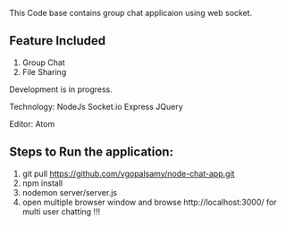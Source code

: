This Code base contains group chat applicaion using web socket.

Feature Included
----------------
1) Group Chat
2) File Sharing

Development is in progress.

Technology:
NodeJs
Socket.io
Express
JQuery


Editor:
Atom

Steps to Run the application:
----------------------------

1) git pull https://github.com/vgopalsamy/node-chat-app.git
2) npm install
3) nodemon server/server.js
4) open multiple browser window and browse http://localhost:3000/ for multi user chatting !!!
